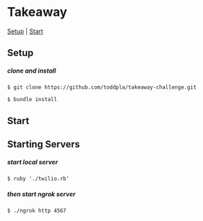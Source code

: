 # Takeaway

[Setup](#setup) | [Start](#start)


## Setup

##### clone  and install
```
$ git clone https://github.com/toddpla/takeaway-challenge.git

$ bundle install
```

## Start

## Starting Servers

##### start local server

```
$ ruby './twilio.rb'
```

##### then start ngrok server

```
$ ./ngrok http 4567
```
